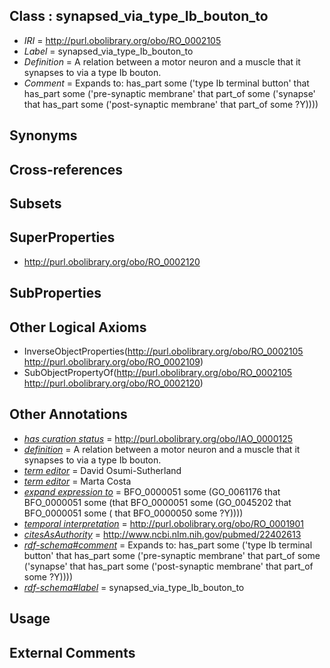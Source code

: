 
## Class : synapsed_via_type_Ib_bouton_to

 * *IRI* = http://purl.obolibrary.org/obo/RO_0002105
 * *Label* = synapsed_via_type_Ib_bouton_to
 * *Definition* = A relation between a motor neuron and a muscle that it synapses to via a type Ib bouton.
 * *Comment* = Expands to: has_part some ('type Ib terminal button' that has_part some ('pre-synaptic membrane' that part_of some ('synapse' that has_part some ('post-synaptic membrane' that part_of some ?Y))))

## Synonyms


## Cross-references


## Subsets


## SuperProperties

 * <http://purl.obolibrary.org/obo/RO_0002120>

## SubProperties


## Other Logical Axioms

 * InverseObjectProperties(<http://purl.obolibrary.org/obo/RO_0002105> <http://purl.obolibrary.org/obo/RO_0002109>)
 * SubObjectPropertyOf(<http://purl.obolibrary.org/obo/RO_0002105> <http://purl.obolibrary.org/obo/RO_0002120>)

## Other Annotations

 * *[has curation status](../../IAO/14/IAO_0000114.md)* = http://purl.obolibrary.org/obo/IAO_0000125
 * *[definition](../../IAO/15/IAO_0000115.md)* = A relation between a motor neuron and a muscle that it synapses to via a type Ib bouton.
 * *[term editor](../../IAO/17/IAO_0000117.md)* = David Osumi-Sutherland
 * *[term editor](../../IAO/17/IAO_0000117.md)* = Marta Costa
 * *[expand expression to](../../IAO/24/IAO_0000424.md)* = BFO_0000051 some (GO_0061176 that BFO_0000051 some (that BFO_0000051 some (GO_0045202 that BFO_0000051 some ( that BFO_0000050 some ?Y))))
 * *[temporal interpretation](../../RO/00/RO_0001900.md)* = http://purl.obolibrary.org/obo/RO_0001901
 * *[citesAsAuthority](../../ty/citesAsAuthority.md)* = http://www.ncbi.nlm.nih.gov/pubmed/22402613
 * *[rdf-schema#comment](../../nt/rdf-schema#comment.md)* = Expands to: has_part some ('type Ib terminal button' that has_part some ('pre-synaptic membrane' that part_of some ('synapse' that has_part some ('post-synaptic membrane' that part_of some ?Y))))
 * *[rdf-schema#label](../../el/rdf-schema#label.md)* = synapsed_via_type_Ib_bouton_to

## Usage


## External Comments

